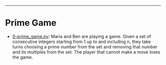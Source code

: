----------------------------------------------------------------------------------------
# Prime Game

- [0-prime_game.py](./0-prime_game.py): Maria and Ben are playing a game. Given a set of consecutive integers starting from 1 up to and including n, they take turns choosing a prime number from the set and removing that number and its multiples from the set. The player that cannot make a move loses the game.
